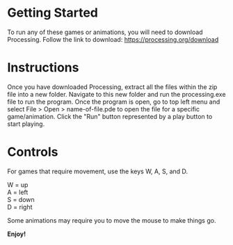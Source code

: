 # Getting Started
To run any of these games or animations, you will need to download Processing. Follow the link to download: https://processing.org/download

# Instructions
Once you have downloaded Processing, extract all the files within the zip file into a new folder. Navigate to this new folder and run the processing.exe file to run the program. Once the program is open, go to top left menu and select File > Open > name-of-file.pde to open the file for a specific game/animation. Click the "Run" button represented by a play button to start playing.

# Controls
For games that require movement, use the keys W, A, S, and D.

W = up\
A = left\
S = down\
D = right

Some animations may require you to move the mouse to make things go.

**Enjoy!**
